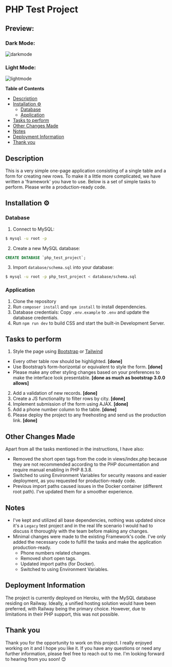 # PHP Test Project

## Preview:
### Dark Mode:
![darkmode](https://github.com/devnyxie/betterstack-project/assets/84281349/bdc24816-df4c-46f5-96fc-e48d94381e92)
### Light Mode:
![lightmode](https://github.com/devnyxie/betterstack-project/assets/84281349/5cff06c8-a005-4e7d-bed8-fc8df3c9b2fa)


<!-- START doctoc generated TOC please keep comment here to allow auto update -->
<!-- DON'T EDIT THIS SECTION, INSTEAD RE-RUN doctoc TO UPDATE -->
**Table of Contents**

- [Description](#description)
- [Installation ⚙️](#installation-)
  - [Database](#database)
  - [Application](#application)
- [Tasks to perform](#tasks-to-perform)
- [Other Changes Made](#other-changes-made)
- [Notes](#notes)
- [Deployment Information](#deployment-information)
- [Thank you](#thank-you)

<!-- END doctoc generated TOC please keep comment here to allow auto update -->

## Description
This is a very simple one-page application consisting of a single table and a form for creating new rows. To make it a little more complicated, we have written a 'framework' you have to use. Below is a set of simple tasks to perform. Please write a production-ready code.

## Installation ⚙️
### Database
1. Connect to MySQL:
```bash
$ mysql -u root -p
```
2. Create a new MySQL database:
```sql
CREATE DATABASE `php_test_project`;
```
3. Import `database/schema.sql` into your database:
```bash
$ mysql -u root -p php_test_project < database/schema.sql
```
### Application
1. Clone the repository
2. Run `composer install` and `npm install` to install dependencies.
3. Database credentials: Copy `.env.example` to `.env` and update the database credentials.
4. Run `npm run dev` to build CSS and start the built-in Development Server.

## Tasks to perform
1. Style the page using [Bootstrap](http://getbootstrap.com/) or [Tailwind](http://tailwind.com/) 
  * Every other table row should be highlighted. <strong>[done]</strong>
  * Use Bootstrap’s form-horizontal or equivalent to style the form. <strong>[done]</strong>
  * Please make any other styling changes based on your preferences to make the interface look presentable. <strong>[done as much as bootstrap 3.0.0 allows]</strong>
2. Add a validation of new records. <strong>[done]</strong>
3. Create a JS functionality to filter rows by city. <strong>[done]</strong>
4. Implement submission of the form using AJAX. <strong>[done]</strong>
5. Add a phone number column to the table. <strong>[done]</strong>
6. Please deploy the project to any freehosting and send us the production link. <strong>[done]</strong>

## Other Changes Made 
Apart from all the tasks mentioned in the instructions, I have also:
- Removed the short open tags from the code in views/index.php because they are not recommended according to the PHP documentation and require manual enabling in PHP 8.3.8.
- Switched to using Environment Variables for security reasons and easier deployment, as you requested for production-ready code.
- Previous import paths caused issues in the Docker container (different root path). I've updated them for a smoother experience.

## Notes
- I've kept and utilized all base dependencies, nothing was updated since it's a `Legacy` test project and in the real life scenario I would had to discuss it thoroughly with the team before making any changes.
- Minimal changes were made to the existing Framework's code. I've only added the necessary code to fulfill the tasks and make the application production-ready.
  * Phone numbers related changes.
  * Removed short open tags.
  * Updated import paths (for Docker).
  * Switched to using Environment Variables.

## Deployment Information
The project is currently deployed on Heroku, with the MySQL database residing on Railway. Ideally, a unified hosting solution would have been preferred, with Railway being the primary choice. However, due to limitations in their PHP support, this was not possible.


## Thank you
Thank you for the opportunity to work on this project. I really enjoyed working on it and I hope you like it. If you have any questions or need any further information, please feel free to reach out to me. I'm looking forward to hearing from you soon! 😊

